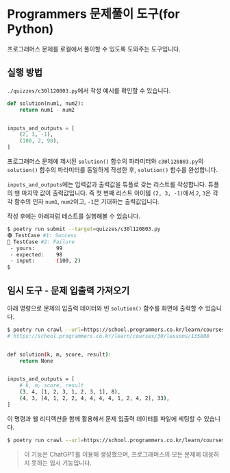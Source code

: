 # Programmers 문제풀이 도구(for Python)

프로그래머스 문제를 로컬에서 풀이할 수 있도록 도와주는 도구입니다.

## 실행 방법

`./quizzes/c30l120803.py`에서 작성 예시를 확인할 수 있습니다.

```python
def solution(num1, num2):
    return num1 - num2


inputs_and_outputs = [
    (2, 3, -1),
    (100, 2, 98),
]
```

프로그래머스 문제에 제시된 `solution()` 함수의 파라미터와 `c30l120803.py`의 `solution()` 함수의 파라미터를 동일하게 작성한 후, `solution()` 함수를 완성합니다.

`inputs_and_outputs`에는 입력값과 출력값을 튜플로 갖는 리스트를 작성합니다. 튜플의 맨 마지막 값이 출력값입니다. 즉 첫 번째 리스트 아이템 `(2, 3, -1)`에서 `2`, `3`은 각각 함수의 인자 `num1`, `num2`이고, `-1`은 기대하는 출력값입니다.

작성 후에는 아래처럼 테스트를 실행해볼 수 있습니다.

```sh
$ poetry run submit --target=quizzes/c30l120803.py
🟢 TestCase #1: Success
🔴 TestCase #2: Failure
 - yours:       99
 - expected:    98
 - input:       (100, 2)
$
```

## 임시 도구 - 문제 입출력 가져오기

아래 명령으로 문제의 입출력 데이터와 빈 `solution()` 함수를 화면에 출력할 수 있습니다.

```sh
$ poetry run crawl --url=https://school.programmers.co.kr/learn/courses/30/lessons/135808
# https://school.programmers.co.kr/learn/courses/30/lessons/135808


def solution(k, m, score, result):
    return None


inputs_and_outputs = [
    # k, m, score, result
    (3, 4, [1, 2, 3, 1, 2, 3, 1], 8),
    (4, 3, [4, 1, 2, 2, 4, 4, 4, 4, 1, 2, 4, 2], 33),
]
```

이 명령과 쉘 리디렉션을 함께 활용해서 문제 입출력 데이터를 파일에 세팅할 수 있습니다.

```sh
$ poetry run crawl --url=https://school.programmers.co.kr/learn/courses/30/lessons/135808 > quizzes/c30l135808.py
```

> 이 기능은 ChatGPT를 이용해 생성했으며, 프로그래머스의 모든 문제에 대응하지 못하는 임시 기능입니다.
